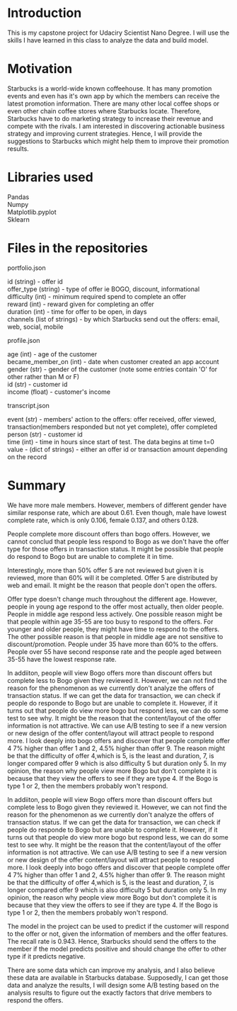 # Introduction

This is my capstone project for Udaciry Scientist Nano Degree. I will use the skills I have learned in this class to analyze the data and build model.

# Motivation
 
Starbucks is a world-wide known coffeehouse. It has many promotion events and even has it's own app by which the members can receive the latest promotion information. There are many other local coffee shops or even other chain coffee stores where Starbucks locate. Therefore, Starbucks have to do marketing strategy to increase their revenue and compete with the rivals. I am interested in discovering actionable business strategy and improving current strategies. Hence, I will provide the suggestions to Starbucks which might help them to improve their promotion results. 

# Libraries used

Pandas  
Numpy  
Matplotlib.pyplot  
Sklearn  

# Files in the repositories

portfolio.json  

id (string) - offer id  
offer_type (string) - type of offer ie BOGO, discount, informational  
difficulty (int) - minimum required spend to complete an offer  
reward (int) - reward given for completing an offer  
duration (int) - time for offer to be open, in days  
channels (list of strings) - by which Starbucks send out the offers: email, web, social, mobile  

profile.json  

age (int) - age of the customer  
became_member_on (int) - date when customer created an app account  
gender (str) - gender of the customer (note some entries contain 'O' for other rather than M or F)  
id (str) - customer id  
income (float) - customer's income  

transcript.json  

event (str) - members' action to the offers:  offer received, offer viewed, transaction(members responded but not yet complete), offer completed  
person (str) - customer id  
time (int) - time in hours since start of test. The data begins at time t=0  
value - (dict of strings) - either an offer id or transaction amount depending on the record   

# Summary

We have more male members. However, members of different gender have similar response rate, which are about 0.61. Even though, male have lowest complete rate, which is only 0.106, female 0.137, and others 0.128.

People complete more discount offers than bogo offers. However, we cannot conclud that people less respond to Bogo as we don't have the offer type for those offers in transaction status. It might be possible that people do respond to Bogo but are unable to complete it in time.

Interestingly, more than 50% offer 5 are not reviewed but given it is reviewed, more than 60% will it be completed. Offer 5 are distributed by web and email. It might be the reason that people don't open the offers. 

Offer type doesn't change much throughout the different age. However, people in young age respond to the offer most actually, then older people. People in middle age respond less actively. One possible reason might be that people within age 35-55 are too busy to respond to the offers. For younger and older people, they might have time to respond to the offers. The other possible reason is that people in middle age are not sensitive to discount/promotion. People under 35 have more than 60% to the offers. People over 55 have second response rate and the people aged between 35-55 have the lowest response rate.

In addiiton, people will view Bogo offers more than discount offers but complete less to Bogo given they reviewed it. However, we can not find the reason for the phenomenon as we currently don't analyze the offers of transaction status. If we can get the data for transaction, we can check if people do responde to Bogo but are unable to complete it. However, if it turns out that people do view more bogo but respond less, we can do some test to see why. It might be the reason that the content/layout of the offer information is not attractive. We can use A/B testing to see if a new version or new design of the offer content/layout will attract people to respond more. I look deeply into bogo offers and discover that people complete offer 4 7% higher than offer 1 and 2, 4.5% higher than offer 9. The reason might be that the difficulty of offer 4,which is 5, is the least and duration, 7, is longer compared offer 9 which is also difficulty 5 but duration only 5. In my opinion, the reason why people view more Bogo but don't complete it is because that they view the offers to see if they are type 4. If the Bogo is type 1 or 2, then the members probably won't respond. 

In addiiton, people will view Bogo offers more than discount offers but complete less to Bogo given they reviewed it. However, we can not find the reason for the phenomenon as we currently don't analyze the offers of transaction status. If we can get the data for transaction, we can check if people do responde to Bogo but are unable to complete it. However, if it turns out that people do view more bogo but respond less, we can do some test to see why. It might be the reason that the content/layout of the offer information is not attractive. We can use A/B testing to see if a new version or new design of the offer content/layout will attract people to respond more. I look deeply into bogo offers and discover that people complete offer 4 7% higher than offer 1 and 2, 4.5% higher than offer 9. The reason might be that the difficulty of offer 4,which is 5, is the least and duration, 7, is longer compared offer 9 which is also difficulty 5 but duration only 5. In my opinion, the reason why people view more Bogo but don't complete it is because that they view the offers to see if they are type 4. If the Bogo is type 1 or 2, then the members probably won't respond.

The model in the project can be used to predict if the customer will respond to the offer or not, given the information of members and the offer features. The recall rate is 0.943. Hence, Starbucks should send the offers to the member if the model predicts positive and should change the offer to other type if it predicts negative.

There are some data which can improve my analysis, and I also believe these data are available in Starbucks database. Supposedly, I can get those data and analyze the results, I will design some A/B testing based on the analysis results to figure out the exactly factors that drive members to respond the offers.
